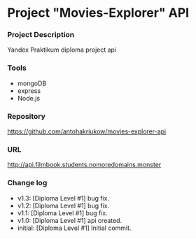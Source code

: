 # Project "Movies-Explorer" API

### Project Description
Yandex Praktikum diploma project api

### Tools
* mongoDB
* express
* Node.js


### Repository
https://github.com/antohakriukow/movies-explorer-api

### URL
http://api.filmbook.students.nomoredomains.monster

### Change log
* v1.3: [Diploma Level #1] bug fix.
* v1.2: [Diploma Level #1] bug fix.
* v1.1: [Diploma Level #1] bug fix.
* v1.0: [Diploma Level #1] api created.
* initial: [Diploma Level #1] Initial commit.
